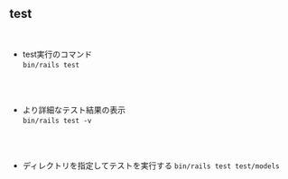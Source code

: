 ## test  
<br>

- test実行のコマンド  
`bin/rails test`
<br>
<br>

- より詳細なテスト結果の表示  
`bin/rails test -v`
<br>
<br>

- ディレクトリを指定してテストを実行する
`bin/rails test test/models`